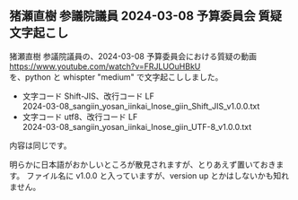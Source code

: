 ## 猪瀬直樹 参議院議員 2024-03-08 予算委員会 質疑 文字起こし

猪瀬直樹 参議院議員の、2024-03-08 予算委員会における質疑の動画<br>
https://www.youtube.com/watch?v=FRJLUOuHBkU<br>
を、python と whispter "medium" で文字起こししました。

- 文字コード Shift-JIS、改行コード LF<br>
2024-03-08_sangiin_yosan_iinkai_Inose_giin_Shift_JIS_v1.0.0.txt
- 文字コード utf8、改行コード LF<br>
2024-03-08_sangiin_yosan_iinkai_Inose_giin_UTF-8_v1.0.0.txt

内容は同じです。

明らかに日本語がおかしいところが散見されますが、とりあえず置いておきます。
ファイル名に v1.0.0 と入っていますが、version up とかはしないかも知れません。

